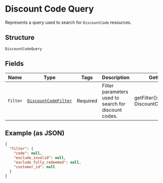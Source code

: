 
# Discount Code Query

Represents a query used to search for `DiscountCode` resources.

## Structure

`DiscountCodeQuery`

## Fields

| Name | Type | Tags | Description | Getter | Setter |
|  --- | --- | --- | --- | --- | --- |
| `filter` | [`DiscountCodeFilter`](../../doc/models/discount-code-filter.md) | Required | Filter parameters used to search for discount codes. | getFilter(): DiscountCodeFilter | setFilter(DiscountCodeFilter filter): void |

## Example (as JSON)

```json
{
  "filter": {
    "code": null,
    "exclude_invalid": null,
    "exclude_fully_redeemed": null,
    "customer_id": null
  }
}
```


